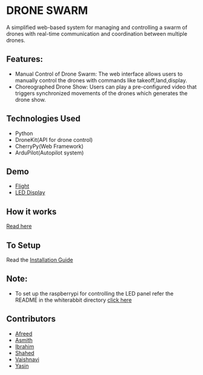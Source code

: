 
# DRONE SWARM

A simplified web-based system for managing and controlling a swarm of drones with real-time communication and coordination between multiple drones. 


## Features:
- Manual Control of Drone Swarm: The web interface allows users to manually control the drones with commands like takeoff,land,display.
- Choreographed Drone Show: Users can play a pre-configured video that triggers synchronized movements of the drones which generates the drone show.

## Technologies Used

- Python
- DroneKit(API for drone control)
- CherryPy(Web Framework)
- ArduPilot(Autopilot system)

## Demo 
- [Flight](https://drive.google.com/file/d/1gSky0t6sBkvvgiT1jKzckxEXcaSKLSse/view?usp=sharing)
- [LED Display](https://drive.google.com/file/d/1gTpigMCGlo1wBcDVrkywhlGvC1dpDJGR/view?usp=sharing)

## How it works

[Read here](https://linktodocumentation)

## To Setup

Read the [Installation Guide](https://github.com/muzammil-ibrahim/Drone-Swarm/wiki/Installation-Guide)



## Note:
- To set up the raspberrypi for controlling the LED panel refer the README in the whiterabbit directory [click here](https://github.com/muzammil-ibrahim/Drone-Swarm/blob/main/whiterabbit/README.md)


## Contributors
- [Afreed](https://github.com/mohd-afreed)
- [Asmith](https://github.com/asmith0713)
- [Ibrahim](https://github.com/muzammil-ibrahim)
- [Shahed](https://github.com/MOHAMMEDSHAHED786)
- [Vaishnavi](https://github.com/vaishnavijade)
- [Yasin](https://github.com/Zainprime)
